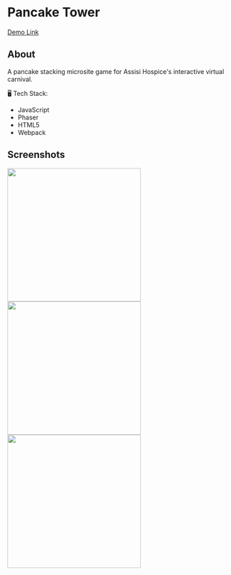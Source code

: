 # Pancake Tower
[Demo Link](https://pancake-tower.netlify.app)

## About
A pancake stacking microsite game for Assisi Hospice's interactive virtual carnival.

:desktop_computer: Tech Stack:
* JavaScript
* Phaser
* HTML5
* Webpack

## Screenshots
<p float="left">
  <img src="https://user-images.githubusercontent.com/76507555/112201684-777c4200-8c4b-11eb-8d59-c7162d886b68.png" width="300" />
  <img src="https://user-images.githubusercontent.com/76507555/112201922-bf9b6480-8c4b-11eb-82af-efaf3bfaf368.png" width="300" /> 
  <img src="https://user-images.githubusercontent.com/76507555/112202046-e8235e80-8c4b-11eb-88ca-8b4a5525c191.png" width="300" />
</p>
